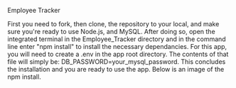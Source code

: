 Employee Tracker<br>

First you need to fork, then clone, the repository to your local, and make sure you're ready to use Node.js, and MySQL. After doing so, open the integrated terminal in the Employee_Tracker directory and in the command line enter "npm install" to install the necessary dependancies. For this app, you will need to create a .env in the app root directory. The contents of that file will simply be: DB_PASSWORD=your_mysql_password. This concludes the installation and you are ready to use the app. Below is an image of the npm install.

